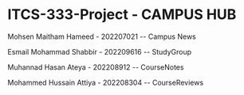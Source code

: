 # ITCS-333-Project - CAMPUS HUB
Mohsen Maitham Hameed  - 202207021  -- Campus News

Esmail Mohammad Shabbir  - 202209616  -- StudyGroup

Muhannad Hasan Ateya - 202208912 -- CourseNotes

Mohammed Hussain Attiya - 202208304  -- CourseReviews

